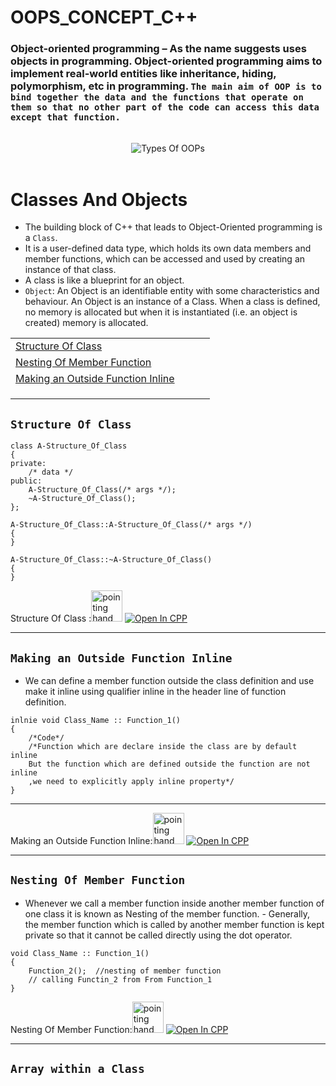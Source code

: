 # OOPS_CONCEPT_C++

### Object-oriented programming – As the name suggests uses objects in programming. Object-oriented programming aims to implement real-world entities like inheritance, hiding, polymorphism, etc in programming. `The main aim of OOP is to bind together the data and the functions that operate on them so that no other part of the code can access this data except that function.`

<br>
<div align="center">
    <img src="https://media.geeksforgeeks.org/wp-content/uploads/OOPs-Concepts.jpg" alt="Types Of OOPs">
</div>
<br>

# Classes And Objects

- The building block of C++ that leads to Object-Oriented programming is a `Class`.
- It is a user-defined data type, which holds its own data members and member functions, which can be accessed and used by creating an instance of that class.
- A class is like a blueprint for an object.
- `Object`: An Object is an identifiable entity with some characteristics and behaviour. An Object is an instance of a Class. When a class is defined, no memory is allocated but when it is instantiated (i.e. an object is created) memory is allocated.

|                                                                                            |      |      |      |
| ------------------------------------------------------------------------------------------ | ---- | ---- | ---- |
| [Structure Of Class](https://github.com/hacker-404-error/OOPS-IN-CPP#structure-of-class)   | []() | []() | []() |
| [Nesting Of Member Function]()                                                             | []() | []() | []() |
| [Making an Outside Function Inline]() | []() | []() | []() |
| []()                                                                                       | []() | []() | []() |
| []()                                                                                       | []() | []() | []() |
| []()                                                                                       | []() | []() | []() |

## `Structure Of Class`

```
class A-Structure_Of_Class
{
private:
    /* data */
public:
    A-Structure_Of_Class(/* args */);
    ~A-Structure_Of_Class();
};

A-Structure_Of_Class::A-Structure_Of_Class(/* args */)
{
}

A-Structure_Of_Class::~A-Structure_Of_Class()
{
}
```

Structure Of Class :<img src="https://c.tenor.com/CsqnkjKnojgAAAAi/dm4uz3-foekoe.gif" width=50px alt="pointing hand"> [![Open In CPP](https://img.shields.io/badge/C%2B%2B-00599C?style=for-the-badge&logo=c%2B%2B&logoColor=white)](A-Classes%20&%20Objects/A-Structure_Of_Class.cpp)

---

## `Making an Outside Function Inline`

- We can define a member function outside the class definition and use make it inline using qualifier inline in the header line of function definition.

```
inlnie void Class_Name :: Function_1()
{
    /*Code*/
    /*Function which are declare inside the class are by default inline
    But the function which are defined outside the function are not inline
    ,we need to explicitly apply inline property*/
}
```

---

Making an Outside Function Inline:<img src="https://c.tenor.com/CsqnkjKnojgAAAAi/dm4uz3-foekoe.gif" width=50px alt="pointing hand"> [![Open In CPP](https://img.shields.io/badge/C%2B%2B-00599C?style=for-the-badge&logo=c%2B%2B&logoColor=white)](A-Classes%20&%20Objects/B1-Inline_Member_Function.cpp)

---

## `Nesting Of Member Function`

- Whenever we call a member function inside another member function of one class it is known as Nesting of the member function. - Generally, the member function which is called by another member function is kept private so that it cannot be called directly using the dot operator.

```
void Class_Name :: Function_1()
{
    Function_2();  //nesting of member function
    // calling Functin_2 from From Function_1
}
```

Nesting Of Member Function:<img src="https://c.tenor.com/CsqnkjKnojgAAAAi/dm4uz3-foekoe.gif" width=50px alt="pointing hand"> [![Open In CPP](https://img.shields.io/badge/C%2B%2B-00599C?style=for-the-badge&logo=c%2B%2B&logoColor=white)](A-Classes%20&%20Objects/B-Nesting_Of_MemberFunction.cpp)

----
## `Array within a Class`

